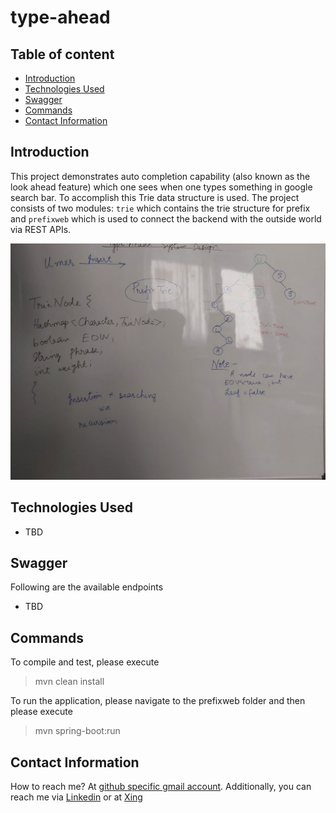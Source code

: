 # type-ahead

## Table of content
- [Introduction](#introduction)
- [Technologies Used](#technologies-used)
- [Swagger](#swagger)
- [Commands](#commands)
- [Contact Information](#contact-information)

## Introduction

This project demonstrates auto completion capability (also known as the look ahead feature) which one sees when one types something in google search bar. To accomplish this Trie data structure is used. The project consists of two modules: `trie` which contains the trie structure for prefix and `prefixweb` which is used to connect the backend with the outside world via REST APIs.

![alt text](https://github.com/syedumerahmedcode/prefix/blob/master/src/main/resources/systemdesign/TrieNodeOnWhiteBoard.jpeg?raw=true)

## Technologies Used

- TBD

## Swagger
Following are the available endpoints

- TBD

## Commands
To compile and test, please execute
> mvn clean install

To run the application, please navigate to the prefixweb folder and then please execute
> mvn spring-boot:run



## Contact Information

How to reach me? At [github specific gmail account](syed.umer.ahmed.code@gmail.com). Additionally, you can reach me via [Linkedin](https://www.linkedin.com/in/syed-umer-ahmed-a346a746/) or at [Xing](https://www.xing.com/profile/SyedUmer_Ahmed/cv)





